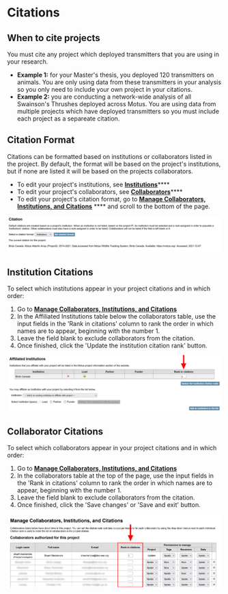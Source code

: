# Citations

## When to cite projects

You must cite any project which deployed transmitters that you are using in your research.&#x20;

* **Example 1:** for your Master's thesis, you deployed 120 transmitters on animals. You are only using data from these transmitters in your analysis so you only need to include your own project in your citations.
* **Example 2:** you are conducting a network-wide analysis of all Swainson's Thrushes deployed across Motus. You are using data from multiple projects which have deployed transmitters so you must include each project as a separeate citation.

## Citation **Format**

Citations can be formatted based on institutions or collaborators listed in the project. By default, the format will be based on the project's institutions, but if none are listed it will be based on the projects collaborators.

* To edit your project's institutions, see [**Institutions**](institutions.md)****
* To edit your project's collaborators, see [**Collaborators**](collaborators.md)****
* To edit your project's citation format, go to [**Manage Collaborators, Institutions, and Citations**](https://motus.org/data/project/users) **** and scroll to the bottom of the page.&#x20;

![](<../.gitbook/assets/Project Citations.png>)

## Institution Citations

To select which institutions appear in your project citations and in which order:

1. Go to [**Manage Collaborators, Institutions, and Citations**](https://motus.org/data/project/users)
2. In the Affiliated Institutions table below the collaborators table, use the input fields in the  'Rank in citations' column to rank the order in which names are to appear, beginning with the number 1.
3. Leave the field blank to exclude collaborators from the citation.
4. Once finished, click the 'Update the institution citation rank' button.

![](<../.gitbook/assets/Manage Institutions - Rank citation.png>)

## Collaborator Citations

To select which collaborators appear in your project citations and in which order:

1. Go to [**Manage Collaborators, Institutions, and Citations**](https://motus.org/data/project/users)
2. In the collaborators table at the top of the page, use the input fields in the  'Rank in citations' column to rank the order in which names are to appear, beginning with the number 1.
3. Leave the field blank to exclude collaborators from the citation.
4. Once finished, click the 'Save changes' or 'Save and exit' button.

![](<../.gitbook/assets/Manage Users - Citations.png>)



### &#x20;<a href="#collaborator-permissions-1" id="collaborator-permissions-1"></a>
